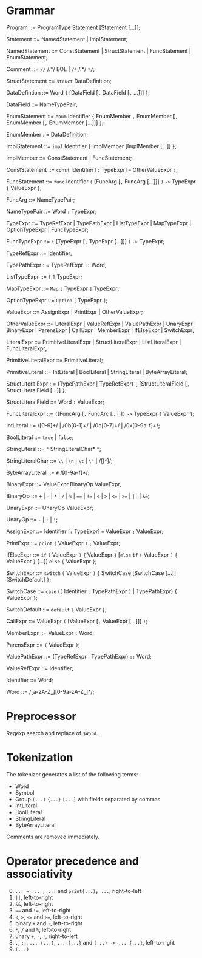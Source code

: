 # Grammar

Program ::= ProgramType Statement [Statement [...]];

Statement ::= NamedStatement | ImplStatement;

NamedStatement ::= ConstStatement | StructStatement | FuncStatement | EnumStatement;

Comment ::= `//` /.\*/ EOL | `/*` /.\*/ `*/`;

StructStatement ::= `struct` DataDefinition;

DataDefintion ::= Word `{`
    [DataField [`,` DataField [`,` ...]]]
`}`;

DataField ::= NameTypePair;

EnumStatement ::= `enum` Identifier `{`
    EnumMember `,` EnumMember [`,` EnumMember [`,` EnumMember [...]]]
`}`;

EnumMember ::= DataDefinition;

ImplStatement ::= `impl` Identifier `{`
    ImplMember [ImplMember [...]]
`}`;

ImplMember ::= ConstStatement | FuncStatement;

ConstStatement ::= `const` Identifier [`:` TypeExpr] `=` OtherValueExpr `;`;

FuncStatement ::= `func` Identifier `(` [FuncArg [`,` FuncArg [...]]] `)` `->` TypeExpr `{` ValueExpr `}`;

FuncArg ::= NameTypePair;

NameTypePair ::= Word `:` TypeExpr;

TypeExpr ::= TypeRefExpr | TypePathExpr | ListTypeExpr | MapTypeExpr | OptionTypeExpr | FuncTypeExpr;

FuncTypeExpr ::= `(` [TypeExpr [`,` TypeExpr [...]]] `)` `->` TypeExpr;

TypeRefExpr ::= Identifier;

TypePathExpr ::= TypeRefExpr `::` Word;

ListTypeExpr ::= `[` `]` TypeExpr;

MapTypeExpr ::= `Map` `[` TypeExpr `]` TypeExpr;

OptionTypeExpr ::= `Option` `[` TypeExpr `]`;

ValueExpr ::= AssignExpr | PrintExpr | OtherValueExpr;

OtherValueExpr ::= LiteralExpr | ValueRefExpr | ValuePathExpr | UnaryExpr | BinaryExpr | ParensExpr | CallExpr | MemberExpr | IfElseExpr | SwitchExpr;

LiteralExpr ::= PrimitiveLiteralExpr | StructLiteralExpr | ListLiteralExpr | FuncLiteralExpr;

PrimitiveLiteralExpr ::= PrimitiveLiteral;

PrimitiveLiteral ::= IntLiteral | BoolLiteral | StringLiteral | ByteArrayLiteral;

StructLiteralExpr ::= (TypePathExpr | TypeRefExpr) `{`
    [StructLiteralField [`,` StructLiteralField [...]]
`}`;

StructLiteralField ::= Word `:` ValueExpr;

FuncLiteralExpr ::= `(`[FuncArg [`,` FuncArc [...]]]`)` `->` TypeExpr `{` ValueExpr `}`;

IntLiteral ::= /[0-9]+/ | /0b[0-1]+/ | /0o[0-7]+/ | /0x[0-9a-f]+/;

BoolLiteral ::= `true` | `false`;

StringLiteral ::= `"` StringLiteralChar* `"`;

StringLiteralChar ::= `\\` | `\n` | `\t` | `\"` | /[[^\]/;

ByteArrayLiteral ::= `#` /[0-9a-f]*/;

BinaryExpr ::= ValueExpr BinaryOp ValueExpr;

BinaryOp ::= `+` | `-` | `*` | `/` | `%` | `==` | `!=` | `<` | `>` | `<=` | `>=` | `||` | `&&`;

UnaryExpr ::= UnaryOp ValueExpr;

UnaryOp ::= `-` | `+` | `!`;

AssignExpr ::= Identifier [`:` TypeExpr] `=` ValueExpr `;` ValueExpr;

PrintExpr ::= `print` `(` ValueExpr `)` `;` ValueExpr;

IfElseExpr ::= `if` `(` ValueExpr `)` `{` ValueExpr `}` [`else` `if` `(` ValueExpr `)` `{` ValueExpr `}` [...]] `else` `{` ValueExpr `}`;

SwitchExpr ::= `switch` `(` ValueExpr `)` `{` 
  SwitchCase [SwitchCase [...]]  [SwitchDefault]
`}`;

SwitchCase ::= `case` (`(` Identifier `:` TypePathExpr `)` | TypePathExpr) `{` ValueExpr `}`;

SwitchDefault ::= `default` `{` ValueExpr `}`;

CallExpr ::= ValueExpr `(` [ValueExpr [`,` ValueExpr [...]]] `)`;

MemberExpr ::= ValueExpr `.` Word;

ParensExpr ::= `(` ValueExpr `)`;

ValuePathExpr ::= (TypeRefExpr | TypePathExpr) `::` Word;

ValueRefExpr ::= Identifier;

Identifier ::= Word;

Word ::= /[a-zA-Z_][0-9a-zA-Z_]*/;

# Preprocessor

Regexp search and replace of `$Word`.


# Tokenization
The tokenizer generates a list of the following terms:
* Word
* Symbol
* Group `(...)` `{...}` `[...]` with fields separated by commas
* IntLiteral
* BoolLiteral
* StringLiteral
* ByteArrayLiteral

Comments are removed immediately.

# Operator precedence and associativity
0. `... = ... ; ...` and `print(...); ...`, right-to-left
1. `||`, left-to-right
2. `&&`, left-to-right
3. `==` and `!=`, left-to-right
4. `<`, `>`, `<=` and `>=`, left-to-right
5. binary `+` and `-`, left-to-right
6. `*`, `/` and `%`, left-to-right
7. unary `+`, `-`, `!`, right-to-left
8. `.`, `::`, `... (...)`, `... {...}` and `(...) -> ... {...}`, left-to-right
9. `(...)`
